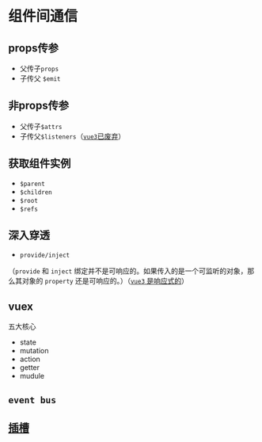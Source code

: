 
# 组件间通信

## props传参

- 父传子`props`
- 子传父 `$emit`

## 非props传参

- 父传子`$attrs`
- 子传父`$listeners`（<a href="https://v3.cn.vuejs.org/guide/migration/listeners-removed.html#%E6%A6%82%E8%A7%88">`vue3`已废弃</a>）

## 获取组件实例

- `$parent`
- `$children`
- `$root`
- `$refs`

## 深入穿透

- `provide/inject`

（`provide` 和 `inject` 绑定并不是可响应的。如果传入的是一个可监听的对象，那么其对象的 `property` 还是可响应的。）（<a href="https://v3.cn.vuejs.org/guide/composition-api-provide-inject.html" >`vue3` 是响应式的</a>）

## vuex

五大核心

- state
- mutation
- action
- getter
- mudule

## `event bus`



## [插槽](./slot.md)

